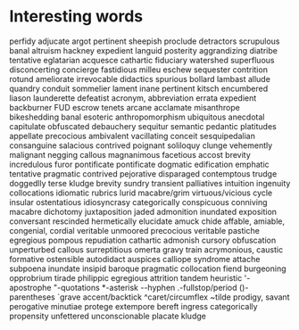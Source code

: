 # Interesting words

<!-- ## This is a compilation of interesting words that I have heard around, and noted down in a list I keep handy. I add these words to my lexicon by reading over the list once in a while. These are usually words that are not used as often, even though they are useful and uniquely define something. -->

perfidy
adjucate
argot
pertinent
sheepish
proclude
detractors
scrupulous
banal
altruism
hackney
expedient
languid
posterity
aggrandizing
diatribe
tentative
eglatarian
acquesce
cathartic
fiduciary
watershed
superfluous
disconcerting
concierge
fastidious
milleu
eschew
sequester
contrition
rotund
ameliorate
irrevocable
didactics
spurious
bollard
lambast
allude
quandry
conduit
sommelier
lament
inane
pertinent
kitsch
encumbered
liason
launderette
defeatist
acronym, abbreviation
errata
expedient
backburner
FUD
escrow
tenets
arcane
acclamate
misanthrope
bikeshedding
banal
esoteric
anthropomorphism
ubiquitous
anecdotal
capitulate
obfuscated
debauchery
sequitur
semantic
pedantic
platitudes
appellate
precocious
ambivalent
vacillating
conceit
sesquipedalian
consanguine
salacious
contrived
poignant
soliloquy
clunge
vehemently
malignant
negging
callous
magnanimous
facetious
accost
brevity
incredulous
furor
pontificate
pontificate
dogmatic
edification
emphatic
tentative
pragmatic
contrived
pejorative
disparaged
contemptous
trudge
doggedlly
terse
kludge
brevity
sundry
transient
palliatives
intuition
ingenuity
collocations
idiomatic
rubrics
lurid
macabre/grim
virtuous/vicious cycle
insular
ostentatious
idiosyncrasy
categorically
conspicuous
conniving
macabre
dichotomy
juxtaposition
jaded
admonition
inundated
exposition
conversant
rescinded
hermetically
elucidate
amuck
chide
affable, amiable, congenial, cordial
veritable
unmoored
precocious
veritable
pastiche
egregious
pompous
repudiation
cathartic
admonish
cursory
obfuscation
unperturbed
callous
surreptitious
omerta
gravy train
acrymonious, caustic
formative
ostensible
autodidact
auspices
calliope syndrome
attache
subpoena
inundate
insipid
baroque
pragmatic
collocation
fiend
burgeoning
opprobrium
tirade
philippic
egregious
attrition
tandem
heuristic
'-apostrophe
"-quotations
\*-asterisk
--hyphen
.-fullstop/period
()-parentheses
`grave accent/backtick
^caret/circumflex
~tilde
prodigy, savant
perogative
minutiae
protege
extempore
bereft
ingress
categorically
propensity
unfettered
unconscionable
placate
kludge
